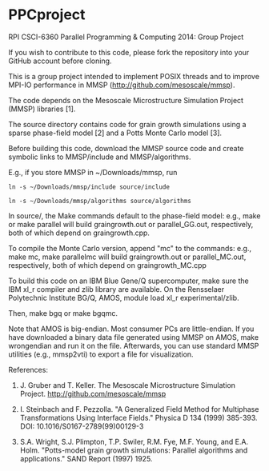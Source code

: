 PPCproject
==========

RPI CSCI-6360 Parallel Programming &amp; Computing 2014: Group Project

If you wish to contribute to this code, please fork the repository into your GitHub account before cloning.

This is a group project intended to implement POSIX threads and to improve MPI-IO performance in MMSP (http://github.com/mesoscale/mmsp).

The code depends on the Mesoscale Microstructure Simulation Project (MMSP) libraries [1].

The source directory contains code for grain growth simulations using a sparse phase-field model [2] and a Potts Monte Carlo model [3].

Before building this code, download the MMSP source code and create symbolic links to MMSP/include and MMSP/algorithms.

E.g., if you store MMSP in ~/Downloads/mmsp, run

	ln -s ~/Downloads/mmsp/include source/include

	ln -s ~/Downloads/mmsp/algorithms source/algorithms

In source/, the Make commands default to the phase-field model:
e.g., make or make parallel will build graingrowth.out or parallel_GG.out, respectively, both of which depend on graingrowth.cpp.

To compile the Monte Carlo version, append "mc" to the commands:
e.g., make mc, make parallelmc will build graingrowth.out or parallel_MC.out, respectively, both of which depend on graingrowth_MC.cpp

To build this code on an IBM Blue Gene/Q supercomputer, make sure the IBM xl_r compiler and zlib library are available.
On the Rensselaer Polytechnic Institute BG/Q, AMOS, module load xl_r experimental/zlib.

Then, make bgq or make bgqmc.

Note that AMOS is big-endian. Most consumer PCs are little-endian.
If you have downloaded a binary data file generated using MMSP on AMOS, make wrongendian and run it on the file.
Afterwards, you can use standard MMSP utilities (e.g., mmsp2vti) to export a file for visualization.


References:

1.  J. Gruber and T. Keller. The Mesoscale Microstructure Simulation Project. http://github.com/mesoscale/mmsp

2.  I. Steinbach and F. Pezzolla. "A Generalized Field Method for Multiphase Transformations Using Interface Fields."
    Physica D 134 (1999) 385-393. DOI: 10.1016/S0167-2789(99)00129-3

3.  S.A. Wright, S.J. Plimpton, T.P. Swiler, R.M. Fye, M.F. Young, and E.A. Holm. "Potts-model grain growth simulations: Parallel algorithms and applications."
    SAND Report (1997) 1925.
